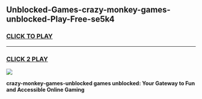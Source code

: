 
## Unblocked-Games-crazy-monkey-games-unblocked-Play-Free-se5k4
<h3>
<a href="https://premium76.site?title=crazy-monkey-games-unblocked&ref=23A">CLICK TO PLAY</a></h3>
<hr>

<h3>
<a href="https://premium76.site?title=crazy-monkey-games-unblocked&ref=23A">CLICK 2 PLAY</a>
  
</h3>

<a href="https://premium76.site?title=crazy-monkey-games-unblocked&ref=23A"><img src="https://clearcache.store/games.png"></a>


**crazy-monkey-games-unblocked games unblocked: Your Gateway to Fun and Accessible Online Gaming**
